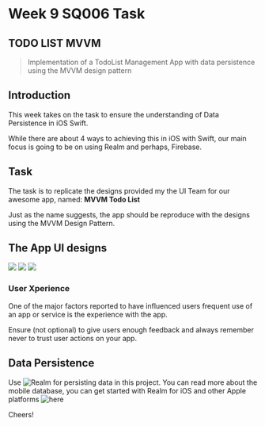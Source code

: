 # Week 9 SQ006 Task

## TODO LIST MVVM

> Implementation of a TodoList Management App with data persistence using the MVVM design pattern


## Introduction

This week takes on the task to ensure the understanding of Data Persistence in iOS Swift.

While there are about 4 ways to achieving this in iOS with Swift,
our main focus is going to be on using Realm and perhaps, Firebase.

## Task

The task is to replicate the designs provided my the UI Team for our awesome app,
named: **MVVM Todo List**

Just as the name suggests, the app should be reproduce with the designs using the MVVM Design Pattern.

## The App UI designs

![](https://github.com/decadevs/Week-9-SQ006-Task/blob/main/Resources/Launch%20Screen.png) 
![](https://github.com/decadevs/Week-9-SQ006-Task/blob/main/Resources/Without%20Todo.png) 
![](https://github.com/decadevs/Week-9-SQ006-Task/blob/main/Resources/Todo%20List%20with%20data.png)


### User Xperience

One of the major factors reported to have influenced users frequent use of an app or service
is the experience with the app.

Ensure (not optional) to give users enough feedback and always remember never to trust user actions on your app.

## Data Persistence

Use ![Realm](https://realm.io/) for persisting data in this project. You can read more about the mobile database, 
you can get started with Realm for iOS and other Apple platforms ![here](https://docs.mongodb.com/realm/sdk/ios/install/)

Cheers!



